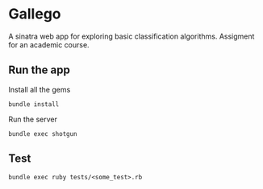 # Gallego
A sinatra web app for exploring basic classification algorithms. Assigment for an academic course.

## Run the app
Install all the gems
```
bundle install
```
Run the server
```
bundle exec shotgun
```

## Test
```
bundle exec ruby tests/<some_test>.rb
```
